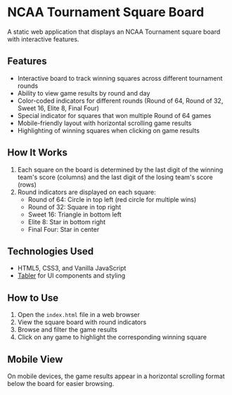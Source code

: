 # NCAA Tournament Square Board

A static web application that displays an NCAA Tournament square board with interactive features.

## Features

- Interactive board to track winning squares across different tournament rounds
- Ability to view game results by round and day
- Color-coded indicators for different rounds (Round of 64, Round of 32, Sweet 16, Elite 8, Final Four)
- Special indicator for squares that won multiple Round of 64 games
- Mobile-friendly layout with horizontal scrolling game results
- Highlighting of winning squares when clicking on game results

## How It Works

1. Each square on the board is determined by the last digit of the winning team's score (columns) and the last digit of the losing team's score (rows)
2. Round indicators are displayed on each square:
   - Round of 64: Circle in top left (red circle for multiple wins)
   - Round of 32: Square in top right
   - Sweet 16: Triangle in bottom left
   - Elite 8: Star in bottom right
   - Final Four: Star in center

## Technologies Used

- HTML5, CSS3, and Vanilla JavaScript
- [Tabler](https://tabler.io/) for UI components and styling

## How to Use

1. Open the `index.html` file in a web browser
2. View the square board with round indicators
3. Browse and filter the game results
4. Click on any game to highlight the corresponding winning square

## Mobile View

On mobile devices, the game results appear in a horizontal scrolling format below the board for easier browsing. 